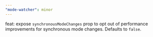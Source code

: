 ```yaml
---
"mode-watcher": minor
---
```


feat: expose `synchronousModeChanges` prop to opt out of performance improvements for synchronous mode changes. Defaults to `false`.
